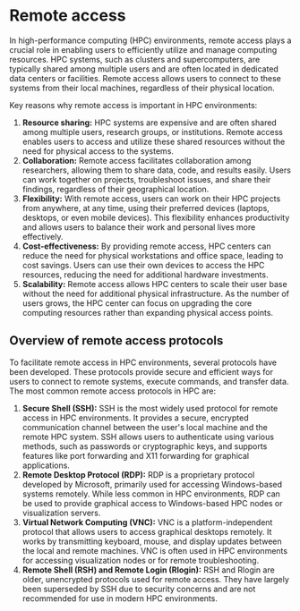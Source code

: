 # Remote access

In high-performance computing (HPC) environments, remote access plays a crucial role in enabling users to efficiently utilize and manage computing resources.
HPC systems, such as clusters and supercomputers, are typically shared among multiple users and are often located in dedicated data centers or facilities.
Remote access allows users to connect to these systems from their local machines, regardless of their physical location.

Key reasons why remote access is important in HPC environments:

1.  **Resource sharing:** HPC systems are expensive and are often shared among multiple users, research groups, or institutions. Remote access enables users to access and utilize these shared resources without the need for physical access to the systems.
2.  **Collaboration:** Remote access facilitates collaboration among researchers, allowing them to share data, code, and results easily. Users can work together on projects, troubleshoot issues, and share their findings, regardless of their geographical location.
3.  **Flexibility:** With remote access, users can work on their HPC projects from anywhere, at any time, using their preferred devices (laptops, desktops, or even mobile devices). This flexibility enhances productivity and allows users to balance their work and personal lives more effectively.
4.  **Cost-effectiveness:** By providing remote access, HPC centers can reduce the need for physical workstations and office space, leading to cost savings. Users can use their own devices to access the HPC resources, reducing the need for additional hardware investments.
5.  **Scalability:** Remote access allows HPC centers to scale their user base without the need for additional physical infrastructure. As the number of users grows, the HPC center can focus on upgrading the core computing resources rather than expanding physical access points.

## Overview of remote access protocols

To facilitate remote access in HPC environments, several protocols have been developed. These protocols provide secure and efficient ways for users to connect to remote systems, execute commands, and transfer data. The most common remote access protocols in HPC are:

1.  **Secure Shell (SSH):** SSH is the most widely used protocol for remote access in HPC environments.
    It provides a secure, encrypted communication channel between the user's local machine and the remote HPC system.
    SSH allows users to authenticate using various methods, such as passwords or cryptographic keys, and supports features like port forwarding and X11 forwarding for graphical applications.
2.  **Remote Desktop Protocol (RDP):** RDP is a proprietary protocol developed by Microsoft, primarily used for accessing Windows-based systems remotely.
    While less common in HPC environments, RDP can be used to provide graphical access to Windows-based HPC nodes or visualization servers.
3.  **Virtual Network Computing (VNC):** VNC is a platform-independent protocol that allows users to access graphical desktops remotely.
    It works by transmitting keyboard, mouse, and display updates between the local and remote machines.
    VNC is often used in HPC environments for accessing visualization nodes or for remote troubleshooting.
4.  **Remote Shell (RSH) and Remote Login (Rlogin):** RSH and Rlogin are older, unencrypted protocols used for remote access.
    They have largely been superseded by SSH due to security concerns and are not recommended for use in modern HPC environments.
